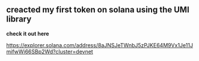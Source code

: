 ## creacted my first token on solana using the UMI library

**check it out here**

https://explorer.solana.com/address/8aJNSJeTWnbJ5zPJKE64M9Vx1Je11JmifwWi66SBp2Wd?cluster=devnet
